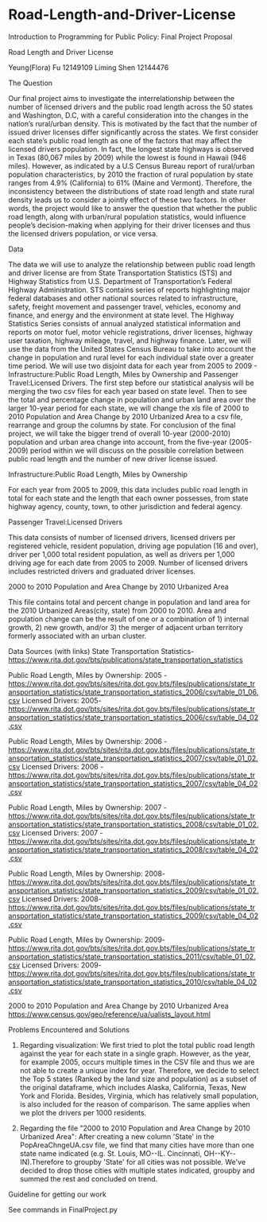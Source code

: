 # Road-Length-and-Driver-License

Introduction to Programming for Public Policy: Final Project Proposal

Road Length and Driver License

Yeung(Flora) Fu   12149109
Liming Shen  12144476

The Question

Our final project aims to investigate the interrelationship between the number of licensed drivers and the public road length across the 50 states and Washington, D.C, with a careful consideration into the changes in the nation’s  rural/urban density. This is motivated by the fact that the number of issued driver licenses differ significantly across the states. We first consider each state’s public road length as one of the factors that may affect the licensed drivers population. In fact, the longest state highways is observed in Texas (80,067 miles by 2009)  while the lowest is found in Hawaii (946 miles). However, as indicated by a U.S Census Bureau report of rural/urban population characteristics,  by 2010 the fraction of rural population by state ranges from  4.9% (California) to 61% (Maine and Vermont).
Therefore, the inconsistency between the distributions of state road length and state rural density leads us to consider a jointly effect of these two factors. In other words, the project would like to answer the question that whether the public road length, along with urban/rural population statistics, would influence people’s decision-making when applying for their driver licenses and thus the licensed drivers population, or vice versa.

Data

The data we will use to analyze the relationship between public road length and driver license are from State Transportation Statistics (STS) and Highway Statistics from U.S. Department of Transportation’s Federal Highway Administration. STS contains series of reports highlighting major federal databases and other national sources related to infrastructure, safety, freight movement and passenger travel, vehicles, economy and finance, and energy and the environment at state level. The Highway Statistics Series consists of annual analyzed statistical information and reports on motor fuel, motor vehicle registrations, driver licenses, highway user taxation, highway mileage, travel, and highway finance. Later, we will use the data from the United States Census Bureau to take into account the change in population and rural level for each individual state over a greater time period.
We will use two disjoint data for each year from 2005 to 2009 - Infrastructure:Public Road Length, Miles by Ownership and Passenger Travel:Licensed Drivers. The first step before our statistical analysis will be merging the two csv files for each year based on state level. Then to see the total and percentage change in population and urban land area over the larger 10-year period for each state, we will change the xls file of 2000 to 2010 Population and Area Change by 2010 Urbanized Area to a csv file, rearrange and group the columns by state. For conclusion of the final project, we will take the bigger trend of overall 10-year (2000-2010) population and urban area change into account, from the five-year (2005-2009) period within we will discuss on the possible correlation between public road length and the number of new driver license issued.

Infrastructure:Public Road Length, Miles by Ownership

For each year from 2005 to 2009, this data includes public road length in total for each state and the length that each owner possesses, from state highway agency, county, town, to other jurisdiction and federal agency.

Passenger Travel:Licensed Drivers

This data consists of number of licensed drivers, licensed drivers per registered vehicle, resident population, driving age population (16 and over), driver per 1,000 total resident population, as well as drivers per 1,000 driving age for each date from 2005 to 2009. Number of licensed drivers includes restricted drivers and graduated driver licenses.

2000 to 2010 Population and Area Change by 2010 Urbanized Area

This file contains total and percent change in population and land area for the 2010 Urbanized Areas(city, state) from 2000 to 2010. Area and population change can be the result of one or a combination of 1) internal growth, 2) new growth, and/or 3) the merger of adjacent urban territory formerly associated with an urban cluster.


Data Sources (with links)
State Transportation Statistics- https://www.rita.dot.gov/bts/publications/state_transportation_statistics

Public Road Length, Miles by Ownership: 2005 - https://www.rita.dot.gov/bts/sites/rita.dot.gov.bts/files/publications/state_transportation_statistics/state_transportation_statistics_2006/csv/table_01_06.csv
Licensed Drivers: 2005-
https://www.rita.dot.gov/bts/sites/rita.dot.gov.bts/files/publications/state_transportation_statistics/state_transportation_statistics_2006/csv/table_04_02.csv

Public Road Length, Miles by Ownership: 2006 -https://www.rita.dot.gov/bts/sites/rita.dot.gov.bts/files/publications/state_transportation_statistics/state_transportation_statistics_2007/csv/table_01_02.csv
 Licensed Drivers: 2006 - https://www.rita.dot.gov/bts/sites/rita.dot.gov.bts/files/publications/state_transportation_statistics/state_transportation_statistics_2007/csv/table_04_02.csv

Public Road Length, Miles by Ownership: 2007 - https://www.rita.dot.gov/bts/sites/rita.dot.gov.bts/files/publications/state_transportation_statistics/state_transportation_statistics_2008/csv/table_01_02.csv
Licensed Drivers: 2007 - https://www.rita.dot.gov/bts/sites/rita.dot.gov.bts/files/publications/state_transportation_statistics/state_transportation_statistics_2008/csv/table_04_02.csv

Public Road Length, Miles by Ownership: 2008- https://www.rita.dot.gov/bts/sites/rita.dot.gov.bts/files/publications/state_transportation_statistics/state_transportation_statistics_2009/csv/table_01_02.csv
Licensed Drivers: 2008- https://www.rita.dot.gov/bts/sites/rita.dot.gov.bts/files/publications/state_transportation_statistics/state_transportation_statistics_2009/csv/table_04_02.csv

Public Road Length, Miles by Ownership: 2009- https://www.rita.dot.gov/bts/sites/rita.dot.gov.bts/files/publications/state_transportation_statistics/state_transportation_statistics_2011/csv/table_01_02.csv
Licensed Drivers: 2009- https://www.rita.dot.gov/bts/sites/rita.dot.gov.bts/files/publications/state_transportation_statistics/state_transportation_statistics_2010/csv/table_04_02.csv

2000 to 2010 Population and Area Change by 2010 Urbanized Area
https://www.census.gov/geo/reference/ua/ualists_layout.html


Problems Encountered and Solutions

1. Regarding visualization:
We first tried to plot the total public road length against the year for each state in a single graph. However, as the year, for example 2005, occurs multiple times in the CSV file and thus we are not able to create a unique index for year. Therefore, we decide to select the Top 5 states (Ranked by the land size and population) as a subset of the original dataframe, which includes Alaska, California, Texas, New York and Florida. Besides, Virginia, which has relatively small population, is also included for the reason of comparison. The same applies when we plot the drivers per 1000 residents.

2. Regarding the file "2000 to 2010 Population and Area Change by 2010 Urbanized Area":
After creating a new column 'State' in the PopAreaChngeUA.csv file, we find that many cities have more than one state name indicated (e.g. St. Louis, MO--IL. Cincinnati, OH--KY--IN).Therefore to groupby 'State' for all cities was not possible. We've  decided to drop those cities with multiple states indicated, groupby and summed the rest and concluded on trend.  

Guideline for getting our work

See commands in FinalProject.py
